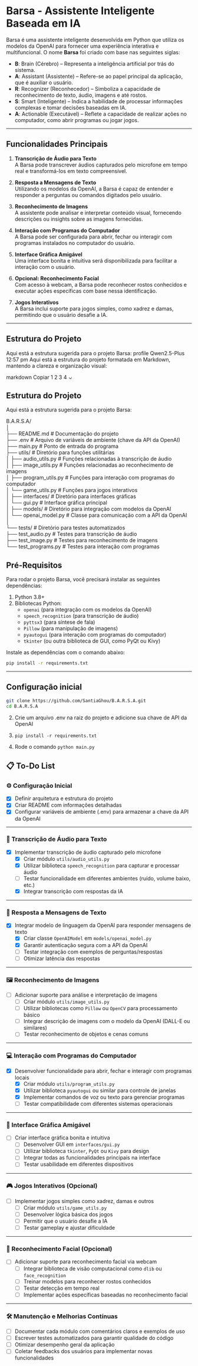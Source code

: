 # Barsa - Assistente Inteligente Baseada em IA

Barsa é uma assistente inteligente desenvolvida em Python que utiliza os modelos da OpenAI para fornecer uma experiência interativa e multifuncional. O nome **Barsa** foi criado com base nas seguintes siglas:

- **B**: Brain (Cérebro) – Representa a inteligência artificial por trás do sistema.
- **A**: Assistant (Assistente) – Refere-se ao papel principal da aplicação, que é auxiliar o usuário.
- **R**: Recognizer (Reconhecedor) – Simboliza a capacidade de reconhecimento de texto, áudio, imagens e até rostos.
- **S**: Smart (Inteligente) – Indica a habilidade de processar informações complexas e tomar decisões baseadas em IA.
- **A**: Actionable (Executável) – Reflete a capacidade de realizar ações no computador, como abrir programas ou jogar jogos.

---

## Funcionalidades Principais

1. **Transcrição de Áudio para Texto**  
   A Barsa pode transcrever áudios capturados pelo microfone em tempo real e transformá-los em texto compreensível.

2. **Resposta a Mensagens de Texto**  
   Utilizando os modelos da OpenAI, a Barsa é capaz de entender e responder a perguntas ou comandos digitados pelo usuário.

3. **Reconhecimento de Imagens**  
   A assistente pode analisar e interpretar conteúdo visual, fornecendo descrições ou insights sobre as imagens fornecidas.

4. **Interação com Programas do Computador**  
   A Barsa pode ser configurada para abrir, fechar ou interagir com programas instalados no computador do usuário.

5. **Interface Gráfica Amigável**  
   Uma interface bonita e intuitiva será disponibilizada para facilitar a interação com o usuário.

6. **Opcional: Reconhecimento Facial**  
   Com acesso à webcam, a Barsa pode reconhecer rostos conhecidos e executar ações específicas com base nessa identificação.

7. **Jogos Interativos**  
   A Barsa inclui suporte para jogos simples, como xadrez e damas, permitindo que o usuário desafie a IA.

---
## Estrutura do Projeto

Aqui está a estrutura sugerida para o projeto Barsa:
profile
Qwen2.5-Plus
12:57 pm
Aqui está a estrutura do projeto formatada em Markdown, mantendo a clareza e organização visual:

markdown
Copiar
1
2
3
4
⌄
## Estrutura do Projeto

Aqui está a estrutura sugerida para o projeto Barsa:

B.A.R.S.A/<br>
│<br>
├── README.md # Documentação do projeto<br>
├── .env # Arquivo de variáveis de ambiente (chave da API da OpenAI)<br>
├── main.py # Ponto de entrada do programa<br>
├── utils/ # Diretório para funções utilitárias<br>
│ ├── audio_utils.py # Funções relacionadas à transcrição de áudio<br>
│ ├── image_utils.py # Funções relacionadas ao reconhecimento de imagens<br>
│ ├── program_utils.py # Funções para interação com programas do computador<br>
│ └── game_utils.py # Funções para jogos interativos<br>
│
├── interfaces/ # Diretório para interfaces gráficas<br>
│ └── gui.py # Interface gráfica principal<br>
│
├── models/ # Diretório para integração com modelos da OpenAI<br>
│ └── openai_model.py # Classe para comunicação com a API da OpenAI<br>
│<br>
└── tests/ # Diretório para testes automatizados<br>
├── test_audio.py # Testes para transcrição de áudio<br>
├── test_image.py # Testes para reconhecimento de imagens<br>
└── test_programs.py # Testes para interação com programas<br>

## Pré-Requisitos

Para rodar o projeto Barsa, você precisará instalar as seguintes dependências:

1. Python 3.8+
2. Bibliotecas Python:
   - `openai` (para integração com os modelos da OpenAI)
   - `speech_recognition` (para transcrição de áudio)
   - `pyttsx3` (para síntese de fala)
   - `Pillow` (para manipulação de imagens)
   - `pyautogui` (para interação com programas do computador)
   - `tkinter` (ou outra biblioteca de GUI, como PyQt ou Kivy)

Instale as dependências com o comando abaixo:

```bash
pip install -r requirements.txt
```
---
## Configuração inicial
```bash
git clone https://github.com/SantiaGhou/B.A.R.S.A.git
cd B.A.R.S.A
```
2. Crie um arquivo .env na raiz do projeto e adicione sua chave de API da OpenAI
3. ```pip install -r requirements.txt```

4.  Rode o comando ```python main.py```


## 📋 To-Do List

### ⚙️ Configuração Inicial
- [x] Definir arquitetura e estrutura do projeto
- [x] Criar README com informações detalhadas
- [x] Configurar variáveis de ambiente (.env) para armazenar a chave da API da OpenAI

---

### 🎤 Transcrição de Áudio para Texto
- [x] Implementar transcrição de áudio capturado pelo microfone
  - [x] Criar módulo `utils/audio_utils.py`
  - [x] Utilizar biblioteca `speech_recognition` para capturar e processar áudio
  - [ ] Testar funcionalidade em diferentes ambientes (ruído, volume baixo, etc.)
  - [x] Integrar transcrição com respostas da IA

---

### 💬 Resposta a Mensagens de Texto
- [x] Integrar modelo de linguagem da OpenAI para responder mensagens de texto
  - [x] Criar classe `OpenAIModel` em `models/openai_model.py`
  - [x] Garantir autenticação segura com a API da OpenAI
  - [ ] Testar integração com exemplos de perguntas/respostas
  - [ ] Otimizar latência das respostas

---

### 🖼️ Reconhecimento de Imagens
- [ ] Adicionar suporte para análise e interpretação de imagens
  - [ ] Criar módulo `utils/image_utils.py`
  - [ ] Utilizar bibliotecas como `Pillow` ou `OpenCV` para processamento básico
  - [ ] Integrar descrição de imagens com o modelo da OpenAI (DALL-E ou similares)
  - [ ] Testar reconhecimento de objetos e cenas comuns

---

### 💻 Interação com Programas do Computador
- [x] Desenvolver funcionalidade para abrir, fechar e interagir com programas locais
  - [x] Criar módulo `utils/program_utils.py`
  - [x] Utilizar biblioteca `pyautogui` ou similar para controle de janelas
  - [x] Implementar comandos de voz ou texto para gerenciar programas
  - [ ] Testar compatibilidade com diferentes sistemas operacionais

---

### 🎨 Interface Gráfica Amigável
- [ ] Criar interface gráfica bonita e intuitiva
  - [ ] Desenvolver GUI em `interfaces/gui.py`
  - [ ] Utilizar biblioteca `tkinter`, `PyQt` ou `Kivy` para design
  - [ ] Integrar todas as funcionalidades principais na interface
  - [ ] Testar usabilidade em diferentes dispositivos

---

### 🎮 Jogos Interativos (Opcional)
- [ ] Implementar jogos simples como xadrez, damas e outros
  - [ ] Criar módulo `utils/game_utils.py`
  - [ ] Desenvolver lógica básica dos jogos
  - [ ] Permitir que o usuário desafie a IA
  - [ ] Testar gameplay e ajustar dificuldade

---

### 👤 Reconhecimento Facial (Opcional)
- [ ] Adicionar suporte para reconhecimento facial via webcam
  - [ ] Integrar biblioteca de visão computacional como `dlib` ou `face_recognition`
  - [ ] Treinar modelos para reconhecer rostos conhecidos
  - [ ] Testar detecção em tempo real
  - [ ] Implementar ações específicas baseadas no reconhecimento facial

---

### 🛠️ Manutenção e Melhorias Contínuas
- [ ] Documentar cada módulo com comentários claros e exemplos de uso
- [ ] Escrever testes automatizados para garantir qualidade do código
- [ ] Otimizar desempenho geral da aplicação
- [ ] Coletar feedbacks dos usuários para implementar novas funcionalidades
